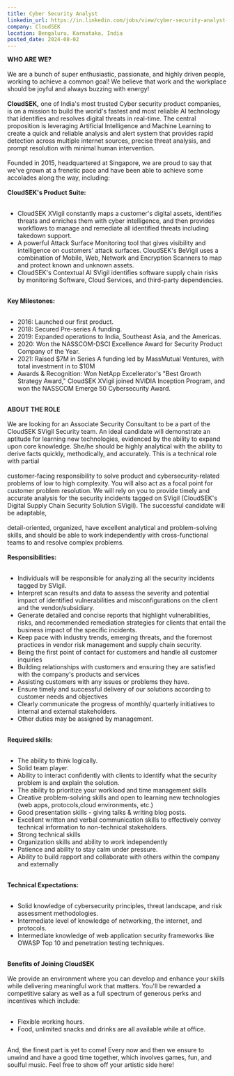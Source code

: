 ```yaml
---
title: Cyber Security Analyst
linkedin_url: https://in.linkedin.com/jobs/view/cyber-security-analyst-at-cloudsek-3991572589?position=51&pageNum=0&refId=gyOlaF9%2FJnTE0BcftTJH5g%3D%3D&trackingId=zxA0KGHVLNE2PjjCC22xCQ%3D%3D
company: CloudSEK
location: Bengaluru, Karnataka, India
posted_date: 2024-08-02
---
```


<div class="description__text description__text--rich">
<section class="show-more-less-html" data-max-lines="5">
<div class="show-more-less-html__markup show-more-less-html__markup--clamp-after-5 relative overflow-hidden">
<strong>WHO ARE WE?<br/><br/></strong>We are a bunch of super enthusiastic, passionate, and highly driven people, working to achieve a common goal! We believe that work and the workplace should be joyful and always buzzing with energy!<br/><br/><strong>CloudSEK</strong><strong>,</strong> one of India's most trusted Cyber security product companies, is on a mission to build the world's fastest and most reliable AI technology that identifies and resolves digital threats in real-time. The central proposition is leveraging Artificial Intelligence and Machine Learning to create a quick and reliable analysis and alert system that provides rapid detection across multiple internet sources, precise threat analysis, and prompt resolution with minimal human intervention.<br/><br/>Founded in 2015, headquartered at Singapore, we are proud to say that we've grown at a frenetic pace and have been able to achieve some accolades along the way, including:<br/><br/><strong>CloudSEK's Product Suite:<br/><br/></strong><ul><li>CloudSEK XVigil constantly maps a customer's digital assets, identifies threats and enriches them with cyber intelligence, and then provides workflows to manage and remediate all identified threats including takedown support.</li><li>A powerful Attack Surface Monitoring tool that gives visibility and intelligence on customers' attack surfaces. CloudSEK's BeVigil uses a combination of Mobile, Web, Network and Encryption Scanners to map and protect known and unknown assets.</li><li>CloudSEK's Contextual AI SVigil identifies software supply chain risks by monitoring Software, Cloud Services, and third-party dependencies.<br/><br/></li></ul><strong>Key Milestones:<br/><br/></strong><ul><li>2016: Launched our first product.</li><li>2018: Secured Pre-series A funding.</li><li>2019: Expanded operations to India, Southeast Asia, and the Americas.</li><li>2020: Won the NASSCOM-DSCI Excellence Award for Security Product Company of the Year.</li><li>2021: Raised $7M in Series A funding led by MassMutual Ventures, with total investment in to $10M</li><li>Awards &amp; Recognition: Won NetApp Excellerator's "Best Growth Strategy Award," CloudSEK XVigil joined NVIDIA Inception Program, and won the NASSCOM Emerge 50 Cybersecurity Award.<br/><br/></li></ul><strong>ABOUT THE ROLE<br/><br/></strong>We are looking for an Associate Security Consultant to be a part of the CloudSEK SVigil Security team. An ideal candidate will demonstrate an aptitude for learning new technologies, evidenced by the ability to expand upon core knowledge. She/he should be highly analytical with the ability to derive facts quickly, methodically, and accurately. This is a technical role with partial<br/><br/>customer-facing responsibility to solve product and cybersecurity-related problems of low to high complexity. You will also act as a focal point for customer problem resolution. We will rely on you to provide timely and accurate analysis for the security incidents tagged on SVigil (CloudSEK's Digital Supply Chain Security Solution SVigil). The successful candidate will be adaptable,<br/><br/>detail-oriented, organized, have excellent analytical and problem-solving skills, and should be able to work independently with cross-functional teams to and resolve complex problems.<br/><br/><strong>Responsibilities:<br/><br/></strong><ul><li>Individuals will be responsible for analyzing all the security incidents tagged by SVigil.</li><li>Interpret scan results and data to assess the severity and potential impact of identified vulnerabilities and misconfigurations on the client and the vendor/subsidiary.</li><li>Generate detailed and concise reports that highlight vulnerabilities, risks, and recommended remediation strategies for clients that entail the business impact of the specific incidents.</li><li>Keep pace with industry trends, emerging threats, and the foremost practices in vendor risk management and supply chain security.</li><li>Being the first point of contact for customers and handle all customer inquiries</li><li>Building relationships with customers and ensuring they are satisfied with the company's products and services</li><li>Assisting customers with any issues or problems they have.</li><li>Ensure timely and successful delivery of our solutions according to customer needs and objectives</li><li>Clearly communicate the progress of monthly/ quarterly initiatives to internal and external stakeholders.</li><li>Other duties may be assigned by management.<br/><br/></li></ul><strong>Required skills:<br/><br/></strong><ul><li>The ability to think logically.</li><li>Solid team player.</li><li>Ability to interact confidently with clients to identify what the security problem is and explain the solution.</li><li>The ability to prioritize your workload and time management skills</li><li>Creative problem-solving skills and open to learning new technologies (web apps, protocols,cloud environments, etc.)</li><li>Good presentation skills - giving talks &amp; writing blog posts.</li><li>Excellent written and verbal communication skills to effectively convey technical information to non-technical stakeholders.</li><li>Strong technical skills</li><li>Organization skills and ability to work independently</li><li>Patience and ability to stay calm under pressure.</li><li>Ability to build rapport and collaborate with others within the company and externally<br/><br/></li></ul><strong>Technical Expectations:<br/><br/></strong><ul><li>Solid knowledge of cybersecurity principles, threat landscape, and risk assessment methodologies.</li><li>Intermediate level of knowledge of networking, the internet, and protocols.</li><li>Intermediate knowledge of web application security frameworks like OWASP Top 10 and penetration testing techniques.<br/><br/></li></ul><strong>Benefits of Joining CloudSEK<br/><br/></strong>We provide an environment where you can develop and enhance your skills while delivering meaningful work that matters. You'll be rewarded a competitive salary as well as a full spectrum of generous perks and incentives which include:<br/><br/><ul><li>Flexible working hours.</li><li>Food, unlimited snacks and drinks are all available while at office.<br/><br/></li></ul>And, the finest part is yet to come! Every now and then we ensure to unwind and have a good time together, which involves games, fun, and soulful music. Feel free to show off your artistic side here!
        </div>


<!-- --> </section>
</div>